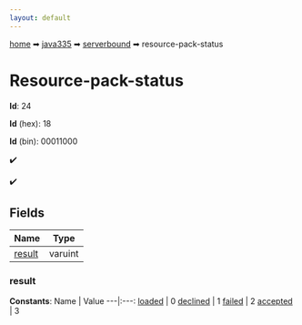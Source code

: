 ```yaml
---
layout: default
---
```


[home](/) ➡ [java335](/protocol/java335) ➡ [serverbound](/protocol/java335/serverbound) ➡ resource-pack-status

# Resource-pack-status

**Id**: 24

**Id** (hex): 18

**Id** (bin): 00011000

✔️

✔️

## Fields

Name | Type
---|---
[result](#result) | varuint

### result

**Constants**:
Name | Value
---|:---:
[loaded](result_loaded) | 0
[declined](result_declined) | 1
[failed](result_failed) | 2
[accepted](result_accepted) | 3

